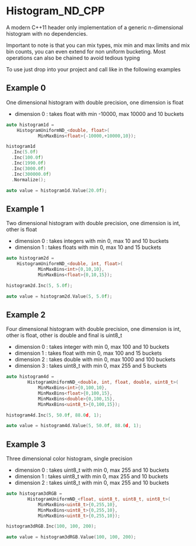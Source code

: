 # Histogram_ND_CPP
A modern C++11 header only implementation of a generic n-dimensional histogram with no dependencies.

Important to note is that you can mix types, mix min and max limits and mix bin counts, you can even extend for non uniform bucketing.
Most operations can also be chained to avoid tedious typing

To use just drop into your project and call like in the following examples

## Example 0
One dimensional histogram with double precision, one dimension is float
* dimension 0 : takes float with min -10000, max 10000 and 10 buckets

```cpp
auto histogram1d =
	HistogramUniformND_<double, float>(
			MinMaxBins<float>{-10000,+10000,10});

histogram1d
  .Inc(5.0f)
  .Inc(100.0f)
  .Inc(1990.0f)
  .Inc(3000.0f)
  .Inc(300000.0f)
  .Normalize();

auto value = histogram1d.Value(20.0f);
```

## Example 1
Two dimensional histogram with double precision, one dimension is int, other is float
* dimension 0 : takes integers with min 0, max 10 and 10 buckets
* dimension 1 : takes floats with min 0, max 10 and 15 buckets

```cpp
auto histogram2d =
	HistogramUniformND_<double, int, float>(
			MinMaxBins<int>{0,10,10},
			MinMaxBins<float>{0,10,15});

histogram2d.Inc(5, 5.0f);

auto value = histogram2d.Value(5, 5.0f);
```

## Example 2
Four dimensional histogram with double precision, one dimension is int, other is float, other is double and final is uint8_t
* dimension 0 : takes integer with min 0, max 100 and 10 buckets
* dimension 1 : takes float with min 0, max 100 and 15 buckets
* dimension 2 : takes double with min 0, max 1000 and 100 buckets
* dimension 3 : takes uint8_t with min 0, max 255 and 5 buckets

```cpp
auto histogram4d =
		HistogramUniformND_<double, int, float, double, uint8_t>(
			MinMaxBins<int>{0,100,10},
			MinMaxBins<float>{0,100,15},
			MinMaxBins<double>{0,100,15},
			MinMaxBins<uint8_t>{0,100,15});

histogram4d.Inc(5, 50.0f, 88.0d, 1);

auto value = histogram4d.Value(5, 50.0f, 88.0d, 1);
```

## Example 3

Three dimensional color histogram, single precision
* dimension 0 : takes uint8_t with min 0, max 255 and 10 buckets
* dimension 1 : takes uint8_t with min 0, max 255 and 10 buckets
* dimension 2 : takes uint8_t with min 0, max 255 and 10 buckets

```cpp
auto histogram3dRGB =
		HistogramUniformND_<float, uint8_t, uint8_t, uint8_t>(
			MinMaxBins<uint8_t>{0,255,10},
			MinMaxBins<uint8_t>{0,255,10},
			MinMaxBins<uint8_t>{0,255,10});

histogram3dRGB.Inc(100, 100, 200);

auto value = histogram3dRGB.Value(100, 100, 200);
```
